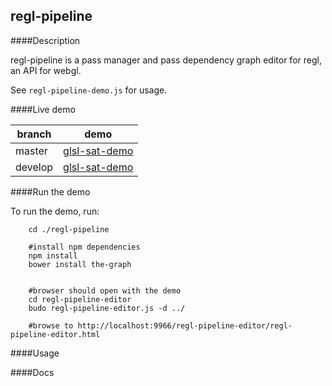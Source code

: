 
regl-pipeline
---


####Description

regl-pipeline is a pass manager and pass dependency graph editor for regl, an API for webgl.

See `regl-pipeline-demo.js` for usage.



####Live demo

branch | demo
-------|-------
master | [glsl-sat-demo](https://realazthat.github.io/regl-pipeline/master/www/regl-pipeline-editor/regl-pipeline-editor.html)
develop | [glsl-sat-demo](https://realazthat.github.io/regl-pipeline/develop/www/regl-pipeline-editor/regl-pipeline-editor.html)

####Run the demo

To run the demo, run:

```
    cd ./regl-pipeline
    
    #install npm dependencies
    npm install
    bower install the-graph

    
    #browser should open with the demo
    cd regl-pipeline-editor
    budo regl-pipeline-editor.js -d ../

    #browse to http://localhost:9966/regl-pipeline-editor/regl-pipeline-editor.html
```

####Usage




####Docs


